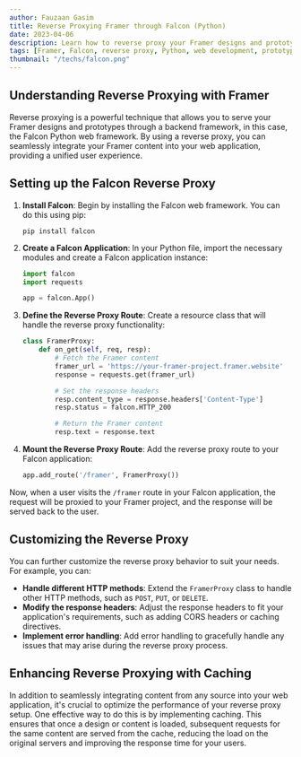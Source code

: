 ```yaml
---
author: Fauzaan Gasim
title: Reverse Proxying Framer through Falcon (Python)
date: 2023-04-06
description: Learn how to reverse proxy your Framer designs and prototypes through the Falcon Python web framework, enabling you to serve your Framer content within a single request-response cycle.
tags: [Framer, Falcon, reverse proxy, Python, web development, prototyping]
thumbnail: "/techs/falcon.png"
---
```


## Understanding Reverse Proxying with Framer

Reverse proxying is a powerful technique that allows you to serve your Framer designs and prototypes through a backend framework, in this case, the Falcon Python web framework. By using a reverse proxy, you can seamlessly integrate your Framer content into your web application, providing a unified user experience.

## Setting up the Falcon Reverse Proxy

1. **Install Falcon**: Begin by installing the Falcon web framework. You can do this using pip:

   ```
   pip install falcon
   ```

2. **Create a Falcon Application**: In your Python file, import the necessary modules and create a Falcon application instance:

   ```python
   import falcon
   import requests

   app = falcon.App()
   ```

3. **Define the Reverse Proxy Route**: Create a resource class that will handle the reverse proxy functionality:

   ```python
   class FramerProxy:
       def on_get(self, req, resp):
           # Fetch the Framer content
           framer_url = 'https://your-framer-project.framer.website'
           response = requests.get(framer_url)

           # Set the response headers
           resp.content_type = response.headers['Content-Type']
           resp.status = falcon.HTTP_200

           # Return the Framer content
           resp.text = response.text
   ```

4. **Mount the Reverse Proxy Route**: Add the reverse proxy route to your Falcon application:

   ```python
   app.add_route('/framer', FramerProxy())
   ```

Now, when a user visits the `/framer` route in your Falcon application, the request will be proxied to your Framer project, and the response will be served back to the user.

## Customizing the Reverse Proxy

You can further customize the reverse proxy behavior to suit your needs. For example, you can:

- **Handle different HTTP methods**: Extend the `FramerProxy` class to handle other HTTP methods, such as `POST`, `PUT`, or `DELETE`.
- **Modify the response headers**: Adjust the response headers to fit your application's requirements, such as adding CORS headers or caching directives.
- **Implement error handling**: Add error handling to gracefully handle any issues that may arise during the reverse proxy process.

## Enhancing Reverse Proxying with Caching

In addition to seamlessly integrating content from any source into your web application, it's crucial to optimize the performance of your reverse proxy setup. One effective way to do this is by implementing caching. This ensures that once a design or content is loaded, subsequent requests for the same content are served from the cache, reducing the load on the original servers and improving the response time for your users.